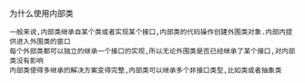为什么使用内部类

    一般来说,内部类继承自某个类或者实现某个接口,内部类的代码操作创建外围类对象.内部内提供进入外围类的窗口
    每个外部类都可以独立的继承一个接口的实现,所以无论外围类是否已经继承了某个接口,对内部类没有影响
    内部类使得多继承的解决方案变得完整,内部类可以继承多个非接口类型,比如类或者抽象类

